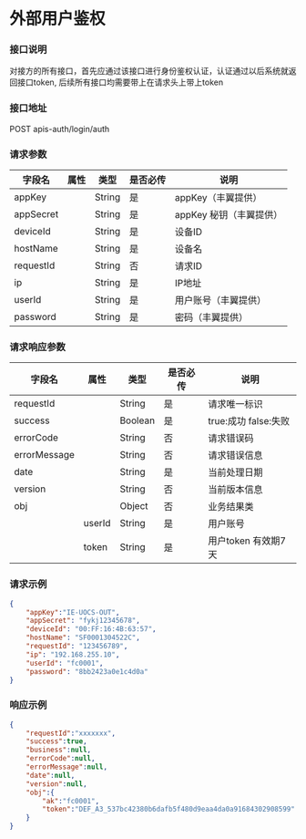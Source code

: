 

# 外部用户鉴权

### 接口说明

对接方的所有接口，首先应通过该接口进行身份鉴权认证，认证通过以后系统就返回接口token, 后续所有接口均需要带上在请求头上带上token

### 接口地址

POST
apis-auth/login/auth

### 请求参数

| 字段名    | 属性 | 类型   | 是否必传 | 说明                              |
| --------- | ---- | ------ | -------- | ----------------------------------|
| appKey    |      | String | 是       | appKey（丰翼提供）                           |
| appSecret |      | String | 是       | appKey 秘钥（丰翼提供） 					   |
| deviceId  |      | String | 是       | 设备ID                            |
| hostName  |      | String | 是       | 设备名                            |
| requestId |      | String | 否       | 请求ID                            |
| ip        |      | String | 是       | IP地址                            |
| userId    |      | String | 是       | 用户账号（丰翼提供）						   |
| password  |      | String | 是       | 密码（丰翼提供）                              |

### 请求响应参数

| 字段名       | 属性   | 类型    | 是否必传 | 说明                 |
| ------------ | ------ | ------- | -------- | -------------------- |
| requestId    |        | String  | 是       | 请求唯一标识         |
| success      |        | Boolean | 是       | true:成功 false:失败 |
| errorCode    |        | String  | 否       | 请求错误码           |
| errorMessage |        | String  | 否       | 请求错误信息         |
| date         |        | String  | 是       | 当前处理日期         |
| version      |        | String  | 否       | 当前版本信息         |
| obj          |        | Object  | 否       | 业务结果类           |
|              | userId | String  | 是       | 用户账号             |
|              | token  | String  | 是       | 用户token 有效期7天  |
		
		
### 请求示例

```json
{
    "appKey":"IE-UOCS-OUT",
    "appSecret": "fykj12345678",
    "deviceId": "00:FF:16:4B:63:57",
    "hostName": "SF0001304522C",
    "requestId": "123456789",
    "ip": "192.168.255.10",
    "userId": "fc0001",
    "password": "8bb2423a0e1c4d0a"
}
```

### 响应示例

```json
{
    "requestId":"xxxxxxx",
    "success":true,
    "business":null,
    "errorCode":null,
    "errorMessage":null,
    "date":null,
    "version":null,
    "obj":{
        "ak":"fc0001",
        "token":"DEF_A3_537bc42380b6dafb5f480d9eaa4da0a91684302908599"
    }
}
```